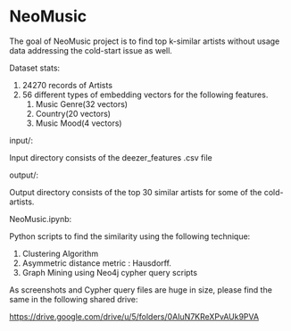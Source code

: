 # NeoMusic

The goal of NeoMusic project is to find top k-similar artists without usage data addressing the cold-start issue as well.

Dataset stats:

1) 24270 records of Artists
2) 56 different types of embedding vectors for the following features.
    1) Music Genre(32 vectors)
    2) Country(20 vectors)
    3) Music Mood(4 vectors)
    
input/:

Input directory consists of the deezer_features .csv file

output/:

Output directory consists of the top 30 similar artists for some of the cold-artists.

NeoMusic.ipynb:

Python scripts to find the similarity using the following technique:

1) Clustering Algorithm
2) Asymmetric distance metric : Hausdorff.
3) Graph Mining using Neo4j cypher query scripts

As screenshots and Cypher query files are huge in size, please find the same in the following shared drive:

https://drive.google.com/drive/u/5/folders/0AIuN7KReXPvAUk9PVA



